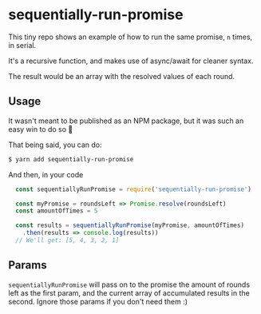 # sequentially-run-promise
This tiny repo shows an example of how to run the same promise, `n` times, in serial.

It's a recursive function, and makes use of async/await for cleaner syntax.

The result would be an array with the resolved values of each round.


## Usage
It wasn't meant to be published as an NPM package, but it was such an easy win to do so 🤷

That being said, you can do:
```bash
$ yarn add sequentially-run-promise
```

And then, in your code
```javascript
  const sequentiallyRunPromise = require('sequentially-run-promise')

  const myPromise = roundsLeft => Promise.resolve(roundsLeft)
  const amountOfTimes = 5

  const results = sequentiallyRunPromise(myPromise, amountOfTimes)
    .then(results => console.log(results))
  // We'll get: [5, 4, 3, 2, 1]
```

## Params
`sequentiallyRunPromise` will pass on to the promise the amount of rounds left as the first param, and the current array of accumulated results in the second.
Ignore those params if you don't need them :)  
